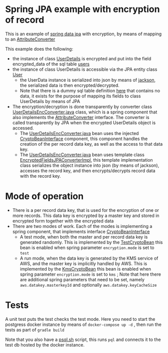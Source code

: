 # Spring JPA example with encryption of record

This is an example of [spring data jpa](https://spring.io/projects/spring-data-jpa) with encryption, by means of mapping to an [AttributeConverter](https://javaee.github.io/javaee-spec/javadocs/javax/persistence/AttributeConverter.html) 

This example does the following:

- the instance of class [UserDetails](jpa-enc-convert/src/main/java/jpacrypto/db/entity/UserDetails.java) is encrypted and put into the field encrypted\_data of the sql table [users](jpa-enc-convert/src/main/resources/db/changelog/changes/v1_001.sql)  
- the instance of class UserDetails is accessible via the JPA entity class [User](jpa-enc-convert/src/main/java/jpacrypto/db/entity/User.java#21) 
    - the UserData instance is serialized into json by means of [jackson](https://github.com/FasterXML/jackson), the serialized data is then encrypted/decrypted.
    - Note that there is a dummy sql table definition [here](jpa-enc-convert/src/main/resources/db/changelog/changes/v1_002.sql) that contains no data, it exists for the purpose of mapping its fields to class UserDetails by means of JPA
- The encryption/decryption is done transparently by converter class [UserDetailsEncConverter.java](jpa-enc-convert/src/main/java/jpacrypto/db/entity/User.java) class, which is a spring component that also implements the [AttributeConverter](https://javaee.github.io/javaee-spec/javadocs/javax/persistence/AttributeConverter.html) interface. The converter is called transparently by JPA when the encrypted UserDetails object is accessed.
    - The [UserDetailsEncConverter.java](jpa-enc-convert/src/main/java/jpacrypto/db/entity/UserDetailsEncConverter.java) bean uses the injected [CryptoBeanInterface](jpa-enc-convert/src/main/java/jpacrypto/util/CryptoBeanInterface.java) component, this component handles the creation of the per record data key, as well as the access to that data key.
    - The [UserDetailsEncConverter.java](jpa-enc-convert/src/main/java/jpacrypto/db/entity/UserDetailsEncConverter.java) bean uses template class [EncryptedFieldsJPAConverterImpl](jpa-enc-convert/src/main/java/jpacrypto/util/EncryptedFieldsJPAConverterImpl.java), this template implementation class serializes the object instance into json (by means of jackson), accesses the record key, and then encrypts/decrypts record data with the record key.

# Mode of operation 

- There is a per record data key, that is used for the encryption of one or more records. This data key is encrypted by a master key and stored in encrypted form together with the encrypted data 
- There are two modes of work. Each of the modes is implementing a spring component, that implements interface [CryptoBeanInterface](jpa-enc-convert/src/main/java/jpacrypto/util/CryptoBeanInterface.java) 
    - A test mode, when both the master and per record data key is generated randomly. This is implemented by the [TestCryptoBean](jpa-enc-convert/src/main/java/jpacrypto/util/TestCryptoBean.java) this bean is enabled when spring parameter ```encryption.mode``` is set to ```test```
    - A run mode, when the data key is generated by the KMS service of AWS, and the master key is implicitly handled by AWS. This is implemented by the [KmsCryptoBean](jpa-enc-convert/src/main/java/jpacrypto/util/KmsCryptoBean.java) this bean is enabled when spring parameter ```encryption.mode``` is set to ```kms``` ; Note that here there are additional spring parameters that need to be set, namely ```aws.datakey.masterkeyId``` and optionally ```aws.datakey.keyCacheSize```

# Tests

A unit test puts the test checks the test mode. Here you need to start the postgress docker instance by means of ```docker-compose up -d``` , then run the tests as part of ```gradle build```

Note that you also have a [psql.sh](psql.sh) script, this runs ```pql``` and connects it to the test db hosted by the docker instance.


